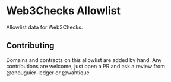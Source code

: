 # Web3Checks Allowlist

Allowlist data for Web3Checks. 

## Contributing

Domains and contracts on this allowlist are added by hand. Any contributions are welcome, just open a PR and ask a review from @onouguier-ledger or @wahtique



